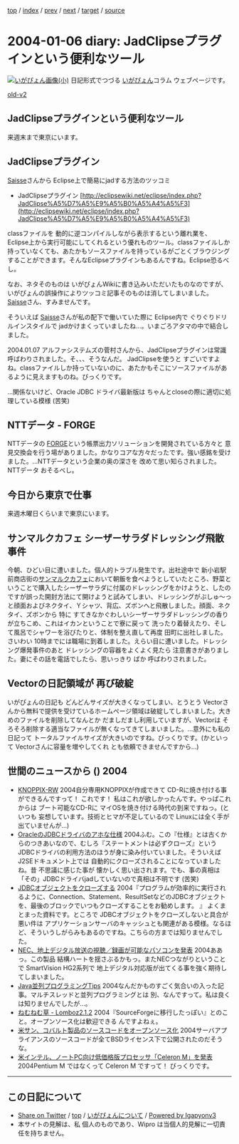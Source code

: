 [top](../index.html) 
 / [index](index.html) 
 / [prev](ig040105.html) 
 / [next](ig040107.html) 
 / [target](https://igapyon.github.io/diary/2004/ig040106.html) 
 / [source](https://github.com/igapyon/diary/blob/master/2004/ig040106.src.md) 

2004-01-06 diary: JadClipseプラグインという便利なツール
=====================================================================================================
[![いがぴょん画像(小)](https://igapyon.github.io/diary/images/iga200306s.jpg "いがぴょん")](https://igapyon.github.io/diary/memo/memoigapyon.html) 日記形式でつづる [いがぴょん](https://igapyon.github.io/diary/memo/memoigapyon.html)コラム ウェブページです。

[old-v2](ig040106-orig.html)

## JadClipseプラグインという便利なツール

来週末まで東京にいます。


## JadClipseプラグイン

[Saisse](http://www.saisse.jp/pukiwiki/pukiwiki.php?Saisse)さんから Eclipse上で簡易にjadする方法のツッコミ

* JadClipseプラグイン
  [http://eclipsewiki.net/eclipse/index.php?JadClipse%A5%D7%A5%E9%A5%B0%A5%A4%A5%F3](http://eclipsewiki.net/eclipse/index.php?JadClipse%A5%D7%A5%E9%A5%B0%A5%A4%A5%F3)

classファイルを 動的に逆コンパイルしながら表示するという離れ業を、Eclipse上から実行可能にしてくれるという優れものツール。classファイルしか持っていなくても、あたかもソースファイルを持っているがごとくブラウジングすることができます。そんなEclipseプラグインもあるんですね。Eclipse恐るべし。

なお、ネタそのものは いがぴょんWikiに書き込みいただいたものなのですが、いがぴょんの誤操作によりツッコミ記事そのものは消してしまいました。[Saisse](http://www.saisse.jp/pukiwiki/pukiwiki.php?Saisse)さん、すみませんです。

そういえば [Saisse](http://www.saisse.jp/pukiwiki/pukiwiki.php?Saisse)さんが私の配下で働いていた際に Eclipse内で ぐりぐりドリルインスタイルで jadかけまくっていましたね…。いまごろアタマの中で結合しました。

2004.01.07 アルファシステムズの菅村さんから、JadClipseプラグインは常識呼ばわりされました。そ、、、そうなんだ。
JadClipseを使うと すごいですよね。classファイルしか持っていないのに、あたかもそこにソースファイルがあるように見えますものね。びっくりです。

…関係ないけど、Oracle JDBC ドライバ最新版は ちゃんとcloseの際に適切に処理している模様
(苦笑)

## NTTデータ - FORGE

NTTデータの [FORGE](http://forge.nttdata.co.jp/products/press/index.html)という帳票出力ソリューションを開発されている方々と 意見交換会を行う場がありました。かなりコアな方々だったです。強い感銘を受けました。…NTTデータという企業の奥の深さを 改めて思い知らされました。NTTデータ おそるべし。

## 今日から東京で仕事

来週木曜日くらいまで東京にいます。

## サンマルクカフェ シーザーサラダドレッシング飛散事件

今朝、ひどい目に遭いました。個人的トラブル発生です。出社途中で 新小岩駅前商店街の[サンマルクカフェ](http://www.saint-marc.co.jp/cafe/i.html)において朝飯を食べようとしていたところ、野菜ということで購入したシーザーサラダに付属のドレッシングをかけようと、したのですが誤った開封方法にて開けようと試みてしまい、ドレッシングがぶしゅ～っと顔面およびネクタイ、Ｙシャツ、背広、ズボンへと飛散しました。顔面、ネクタイ、ズボンから 特に すてきなかぐわしいシーザーサラダドレッシングの香りが立ちこめ、これはイカンということで寮に戻って 洗ったり着替えたり、そして風呂でシャワーを浴びたりと、体制を整え直して再度 田町に出社しました。さいわい 10時までには職場に到着しました。えらい目に遭いました。ドレッシング爆発事件のあと ドレッシングの容器をよくよく見たら 注意書きがありました。妻にその話を電話でしたら、思いっきり ばか 呼ばわりされました。

## Vectorの日記領域が 再び破綻

いがぴょんの日記も どんどんサイズが大きくなってしまい、とうとう Vectorさんから無料で提供を受けているホームページ領域は破綻してしまいました。大きめのファイルを削除してなんとか だましだまし利用していますが、Vectorは そろそろ削除する適当なファイルが無くなってきてしまいました。…意外にも私の日記って トータルファイルサイズが大きいのですね。びっくりです。(かといって
Vectorさんに容量を増やしてくれ とも依頼できませんですから…)

## 世間のニュースから () 2004

* [KNOPPIX-RW](http://www.mahorex.com/lb-project/pukiwiki.php?KNOPPIX-RW#content_1_3)  2004自分専用KNOPPIXが作成できて CD-Rに焼き付ける事ができるんですって！ これです！ 私はこれが欲しかったんです。やっぱこれからは ブート可能なCD-Rに マイOSを焼き付ける時代の到来ですねっ。(といつも 妄想しています。技術とヒマが不足しているので Linuxには全く手が出ていませんが…)
* [OracleのJDBCドライバのアホな仕様](http://kvasir.skirnir.net/software/java/oracle_jdbc.html)  2004ふむ。この『仕様』とは古くからのつきあいなので、むしろ『ステートメントは必ずクローズ』というJDBCドライバの利用方法のほうが身に染み付いていました。そういえば J2SEドキュメント上では 自動的にクローズされることになっていましたね。昔 不思議に感じた事が 懐かしく思い出されます。でも、事の真相は 「その」JDBCドライバjadしていないので真相は不明です (苦笑)
* [JDBCオブジェクトをクローズする](http://www.beasys.co.jp/weblogic/docs/techsupport/jdbchang.html#closejdbc)  2004『プログラムが効率的に実行されるように、Connection、Statement、ResultSetなどのJDBCオブジェクトを、最後のブロックでいつもクローズすることをお勧めします。 』 よくまとまった資料です。ところで JDBCオブジェクトをクローズしないと具合が悪い件は アプリケーションサーバのキャッシュとも関連がある模様。なるほど、そういうしがらみもあるのですね。こちらの方までは知りませんでした。
* [NEC、地上デジタル放送の視聴／録画が可能なパソコンを発表](http://japan.cnet.com/news/tech/story/0,2000047674,20063490,00.htm)  2004ああっ。この製品 結構ハートを揺さぶるかもっ。またNECつながりということで SmartVision HG2系列で 地上デジタル対応版が出てくる事を強く期待してしまいました。
* [Java並列プログラミングTips](http://www.netgene.co.jp/java/concurrentTips.html)  2004なんだかものすごく気合いの入った記事。マルチスレッドと並列プログラミングとは 別、なんですって。私は良くは知りませんでしたが…。
* [ねむねむ草 - Lomboz2.1.2](http://tkyk.tdiary.net/20040102.html#p02)  2004『SourceForgeに移行したっぽい』とのこと。オープンソース化は歓迎できる んですよねぇ。
* [米サン、コバルト製品のソースコードをオープンソース化](http://japan.cnet.com/news/ent/story/0,2000047623,20063479,00.htm)  2004サーバアプライアンスのソースコードが全てBSDライセンス下で公開されたのだそうな。
* [米インテル、ノートPC向け低価格版プロセッサ「Celeron M」を発表](http://japan.cnet.com/news/ent/story/0,2000047623,20063496,00.htm)  2004Pentium M ではなくって Celeron M ですって！ びっくりです。


----------------------------------------------------------------------------------------------------

## この日記について

* [Share on Twitter](https://twitter.com/intent/tweet?hashtags=igapyon%2Cdiary%2C%E3%81%84%E3%81%8C%E3%81%B4%E3%82%87%E3%82%93&text=JadClipse%E3%83%97%E3%83%A9%E3%82%B0%E3%82%A4%E3%83%B3%E3%81%A8%E3%81%84%E3%81%86%E4%BE%BF%E5%88%A9%E3%81%AA%E3%83%84%E3%83%BC%E3%83%AB&url=https%3A%2F%2Figapyon.github.io%2Fdiary%2F2004%2Fig040106.html) / [top](../index.html) / [いがぴょんについて](https://igapyon.github.io/diary/memo/memoigapyon.html) / [Powered by Igapyonv3](https://github.com/igapyon/igapyonv3)
* 本サイトの見解は、私 個人のものであり、Wipro は当個人的見解に一切責任を持ちません。 
